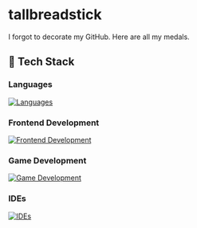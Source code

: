 # tallbreadstick

I forgot to decorate my GitHub. Here are all my medals.

## 🚀 Tech Stack

### Languages
[![Languages](https://skillicons.dev/icons?i=java,javascript,rust)](https://skillicons.dev)

### Frontend Development
[![Frontend Development](https://skillicons.dev/icons?i=solidjs,tauri)](https://skillicons.dev)

### Game Development
[![Game Development](https://skillicons.dev/icons?i=godot,bevy)](https://skillicons.dev)

### IDEs
[![IDEs](https://skillicons.dev/icons?i=idea,vscode)](https://skillicons.dev)

<!---
damascussteel21/damascussteel21 is a ✨ special ✨ repository because its `README.md` (this file) appears on your GitHub profile.
You can click the Preview link to take a look at your changes.
--->
